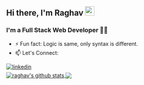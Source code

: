 <!-- ### Hi there,👋 -->
## Hi there, I'm Raghav <img src="https://user-images.githubusercontent.com/53327173/121209643-a1332580-c898-11eb-8b31-d45b9f19c962.gif" width="25px">
### I'm a Full Stack Web Developer 👨‍💻

- ⚡ Fun fact: Logic is same, only syntax is different.
- 📫 Let's Connect: 
<!--<a href="https://twitter.com/_apurv_1" target="_blank">
<img src=https://img.shields.io/badge/twitter-%2300acee.svg?&style=for-the-badge&logo=twitter&logoColor=white alt=twitter style="margin-bottom: 5px;" />
</a>-->
<a href="https://www.linkedin.com/in/raghav-gupta-3ab149156/" target="_blank">
<img src=https://img.shields.io/badge/linkedin-%231E77B5.svg?&style=for-the-badge&logo=linkedin&logoColor=white alt=linkedin style="margin-bottom: 5px;" />
</a>
 <br />

<a href="https://github.com/hackcoderr/github-readme-stats">
  <img align="center" src="https://github-readme-stats.anuraghazra1.vercel.app/api?username=RaghavGit84&show_icons=true&include_all_commits=true&theme=radical" alt="raghav's github stats" />
</a>
<a href="https://github.com/RaghavGit84/github-readme-stats">
 <img align="center" src="https://github-readme-stats.anuraghazra1.vercel.app/api/top-langs/?username=RaghavGit84&layout=compact&theme=radical" />
</a> 

<!-- 
## Languages and Tools 🛠 
<img align='left' src='https://media.giphy.com/media/SWoSkN6DxTszqIKEqv/giphy.gif' width='250"'>

![ReactJs](https://img.shields.io/badge/-ReactJs-black?style=flat-square&logo=react)
![Express](https://img.shields.io/badge/-ExpressJs-black?style=flat-square&logo=express)
![MongoDB](https://img.shields.io/badge/-MongoDB-black?style=flat-square&logo=mongodb)
![Post Man](https://img.shields.io/badge/-Postman-black?style=flat-square&logo=postman)
![C++](https://img.shields.io/badge/-C++-00599C?style=flat-square&logo=c)
![JavaScript](https://img.shields.io/badge/-JavaScript-black?style=flat-square&logo=javascript)
![Java](https://img.shields.io/badge/-java-E34A86?style=flat-square&logo=java)
![HTML5](https://img.shields.io/badge/-HTML5-E34F26?style=flat-square&logo=html5&logoColor=white)
![CSS3](https://img.shields.io/badge/-CSS3-1572B6?style=flat-square&logo=css3)
![Bootstrap](https://img.shields.io/badge/-Bootstrap-563D7C?style=flat-square&logo=bootstrap)
![Editor](https://img.shields.io/badge/Editor-VSCode-blue?style=flat-square&logo=visual-studio-code&logoColor=white)
![GitHub](https://img.shields.io/badge/-Git-black?style=flat-square&logo=git)
![GitHub](https://img.shields.io/badge/-GitHub-181717?style=flat-square&logo=github) -->


<!--
Here are some ideas to get you started:
![OS](https://img.shields.io/badge/OS-Linux-informational?style=flat-square&logo=linux&logoColor=white)
- 🔭 I’m currently working on ...
- 🌱 I’m currently learning ...
- 👯 I’m looking to collaborate on ...
- 🤔 I’m looking for help with ...
- 💬 Ask me about ...
- 📫 How to reach me: ...
- 😄 Pronouns: ...
- ⚡ Fun fact: ...
-->
